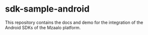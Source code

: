 # sdk-sample-android
This repository contains the docs and demo for the integration of the Android SDKs of the Mzaalo platform.

